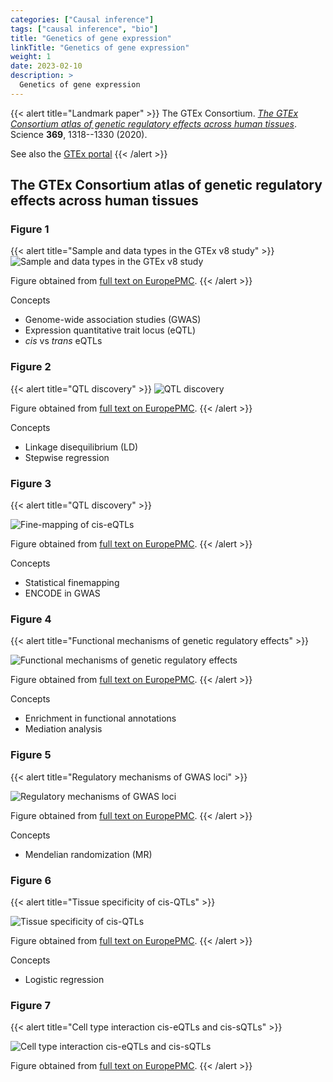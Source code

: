 ```yaml
---
categories: ["Causal inference"]
tags: ["causal inference", "bio"]
title: "Genetics of gene expression"
linkTitle: "Genetics of gene expression"
weight: 1
date: 2023-02-10
description: >
  Genetics of gene expression
---
```





{{< alert title="Landmark paper" >}}
The GTEx Consortium. [*The GTEx Consortium atlas of genetic regulatory effects across human tissues*](https://doi.org/10.1126/science.aaz1776). Science **369**, 1318--1330 (2020).

See also the [GTEx portal](https://www.gtexportal.org/)
{{< /alert >}}

 

## The GTEx Consortium atlas of genetic regulatory effects across human tissues


### Figure 1

{{< alert title="Sample and data types in the GTEx v8 study" >}}
![Sample and data types in the GTEx v8 study](gtex_369_1318_f1.png)



Figure obtained from [full text on EuropePMC](https://europepmc.org/article/med/32913098).
{{< /alert >}}

 Concepts

- Genome-wide association studies (GWAS)
- Expression quantitative trait locus (eQTL)
- *cis* vs *trans* eQTLs

### Figure 2 

{{< alert title="QTL discovery" >}}
![QTL discovery](gtex_369_1318_f2.png)

Figure obtained from [full text on EuropePMC](https://europepmc.org/article/med/32913098).
{{< /alert >}}

Concepts

- Linkage disequilibrium (LD)
- Stepwise regression

### Figure 3 

{{< alert title="QTL discovery" >}}

![Fine-mapping of cis-eQTLs](gtex_369_1318_f3.png)

Figure obtained from [full text on EuropePMC](https://europepmc.org/article/med/32913098).
{{< /alert >}}

Concepts

- Statistical finemapping
- ENCODE in GWAS

### Figure 4 

{{< alert title="Functional mechanisms of genetic regulatory effects" >}}

![Functional mechanisms of genetic regulatory effects](gtex_369_1318_f4.png)

Figure obtained from [full text on EuropePMC](https://europepmc.org/article/med/32913098).
{{< /alert >}}

Concepts

- Enrichment in functional annotations
- Mediation analysis

### Figure 5

{{< alert title="Regulatory mechanisms of GWAS loci" >}}

![Regulatory mechanisms of GWAS loci](gtex_369_1318_f5.png)


Figure obtained from [full text on EuropePMC](https://europepmc.org/article/med/32913098).
{{< /alert >}}


Concepts

- Mendelian randomization (MR)

### Figure 6 

{{< alert title="Tissue specificity of cis-QTLs" >}}

![Tissue specificity of cis-QTLs](gtex_369_1318_f6.png)


Figure obtained from [full text on EuropePMC](https://europepmc.org/article/med/32913098).
{{< /alert >}}


Concepts

- Logistic regression


### Figure 7

{{< alert title="Cell type interaction cis-eQTLs and cis-sQTLs" >}}

![Cell type interaction cis-eQTLs and cis-sQTLs](gtex_369_1318_f7.png)


Figure obtained from [full text on EuropePMC](https://europepmc.org/article/med/32913098).
{{< /alert >}}
